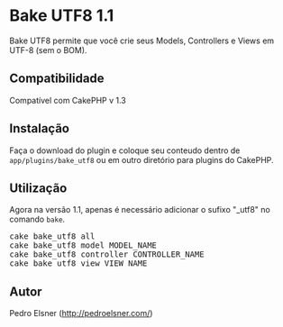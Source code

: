 # Bake UTF8 1.1

Bake UTF8 permite que você crie seus Models, Controllers e Views em UTF-8 (sem o BOM).

## Compatibilidade

Compatível com CakePHP v 1.3

## Instalação

Faça o download do plugin e coloque seu conteudo dentro de `app/plugins/bake_utf8` ou em outro diretório para plugins do CakePHP.

## Utilização

Agora na versão 1.1, apenas é necessário adicionar o sufixo "_utf8" no comando `bake`.

<pre>
cake bake_utf8 all
cake bake_utf8 model MODEL_NAME
cake bake_utf8 controller CONTROLLER_NAME
cake bake_utf8 view VIEW_NAME
</pre>

## Autor

Pedro Elsner (http://pedroelsner.com/)